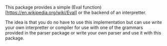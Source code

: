 This package provides a simple (Eval function)[https://en.wikipedia.org/wiki/Eval] or the backend of an interpretter.

The idea is that you do no have to use this implementation but can use write your own interpretter or
compiler for use with one of the grammars provided in the parser package
or write your own parser and use it with this package.

